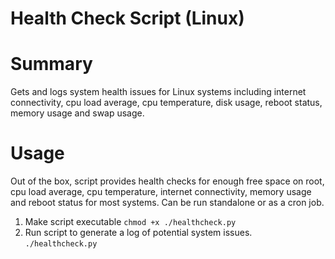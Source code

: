 # Health Check Script (Linux)

# Summary

Gets and logs system health issues for Linux systems including internet connectivity, cpu load average, cpu temperature, disk usage, reboot status, memory usage and swap usage.

# Usage

Out of the box, script provides health checks for enough free space on root, cpu load average, cpu temperature, internet connectivity, memory usage and reboot status for most systems. Can be run standalone or as a cron job.

1. Make script executable
   `chmod +x ./healthcheck.py`
2. Run script to generate a log of potential system issues.
   `./healthcheck.py`
